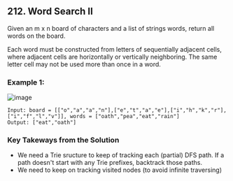 ## 212. Word Search II

Given an m x n board of characters and a list of strings words, return all words on the board.

Each word must be constructed from letters of sequentially adjacent cells, where adjacent cells are horizontally or vertically neighboring. 
The same letter cell may not be used more than once in a word.

### Example 1:

![image](https://assets.leetcode.com/uploads/2020/11/07/search1.jpg)

```
Input: board = [["o","a","a","n"],["e","t","a","e"],["i","h","k","r"],["i","f","l","v"]], words = ["oath","pea","eat","rain"]
Output: ["eat","oath"]
```


### Key Takeways from the Solution
- We need a Trie sructure to keep of tracking each (partial) DFS path. If a path doesn't start with any Trie prefixes, backtrack those paths.
- We need to keep on tracking visited nodes (to avoid infinite traversing)
